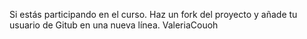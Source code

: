  Si estás participando en el curso. Haz un fork del proyecto y añade tu usuario de Gitub en una nueva línea.
ValeriaCouoh